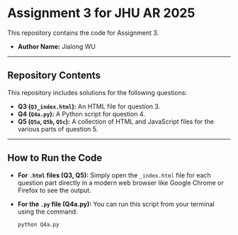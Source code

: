 # Assignment 3 for JHU AR 2025

This repository contains the code for Assignment 3.

- **Author Name:** Jialong WU

---

## Repository Contents

This repository includes solutions for the following questions:
- **Q3 (`Q3_index.html`):** An HTML file for question 3.
- **Q4 (`Q4a.py`):** A Python script for question 4.
- **Q5 (`Q5a`, `Q5b`, `Q5c`):** A collection of HTML and JavaScript files for the various parts of question 5.

---

## How to Run the Code

- **For `.html` files (Q3, Q5):**
  Simply open the `_index.html` file for each question part directly in a modern web browser like Google Chrome or Firefox to see the output.

- **For the `.py` file (Q4a.py):**
  You can run this script from your terminal using the command:
  ```bash
  python Q4a.py
